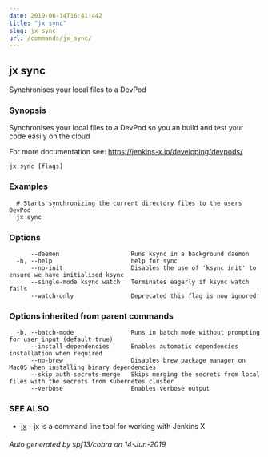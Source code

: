 ```yaml
---
date: 2019-06-14T16:41:44Z
title: "jx sync"
slug: jx_sync
url: /commands/jx_sync/
---
```

## jx sync

Synchronises your local files to a DevPod

### Synopsis

Synchronises your local files to a DevPod so you an build and test your code easily on the cloud 

For more documentation see: https://jenkins-x.io/developing/devpods/

```
jx sync [flags]
```

### Examples

```
  # Starts synchronizing the current directory files to the users DevPod
  jx sync
```

### Options

```
      --daemon                    Runs ksync in a background daemon
  -h, --help                      help for sync
      --no-init                   Disables the use of 'ksync init' to ensure we have initialised ksync
      --single-mode ksync watch   Terminates eagerly if ksync watch fails
      --watch-only                Deprecated this flag is now ignored!
```

### Options inherited from parent commands

```
  -b, --batch-mode                Runs in batch mode without prompting for user input (default true)
      --install-dependencies      Enables automatic dependencies installation when required
      --no-brew                   Disables brew package manager on MacOS when installing binary dependencies
      --skip-auth-secrets-merge   Skips merging the secrets from local files with the secrets from Kubernetes cluster
      --verbose                   Enables verbose output
```

### SEE ALSO

* [jx](/commands/jx/)	 - jx is a command line tool for working with Jenkins X

###### Auto generated by spf13/cobra on 14-Jun-2019
